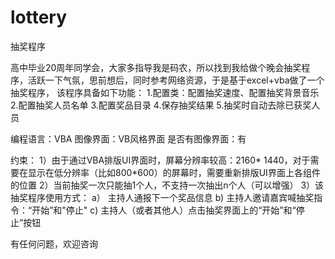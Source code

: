 # lottery
抽奖程序

高中毕业20周年同学会，大家多指导我是码农，所以找到我给做个晚会抽奖程序，活跃一下气氛，思前想后，同时参考网络资源，于是基于excel+vba做了一个抽奖程序，
该程序具备如下功能：
1.配置类：配置抽奖速度、配置抽奖背景音乐
2.配置抽奖人员名单
3.配置奖品目录
4.保存抽奖结果
5.抽奖时自动去除已获奖人员

编程语言：VBA
图像界面：VB风格界面
是否有图像界面：有

约束：
1）由于通过VBA排版UI界面时，屏幕分辨率较高：2160* 1440，对于需要在显示在低分辨率（比如800*600）的屏幕时，需要重新排版UI界面上各组件的位置
2）当前抽奖一次只能抽1个人，不支持一次抽出n个人（可以增强）
3）该抽奖程序使用方式：
   a） 主持人通报下一个奖品信息
   b)  主持人邀请嘉宾喊抽奖指令：“开始”和"停止"
   c)  主持人（或者其他人）点击抽奖界面上的“开始”和“停止”按钮

有任何问题，欢迎咨询
